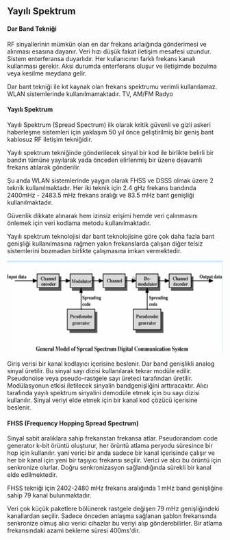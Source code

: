 Yayılı Spektrum
------

#### Dar Band Tekniği
RF sinyallerinin mümkün olan en dar frekans arlaığında gönderimesi ve alınması esasına dayanır. Veri hızı düşük fakat iletişim mesafesi uzundur. Sistem enterferansa duyarlıdır. Her kullanıcının farklı frekans kanalı kullanması gerekir. Aksi durumda enterferans oluşur ve iletişimde bozulma veya kesilme meydana gelir. 

Dar bant tekniği ile kıt kaynak olan frekans spektrumu verimli kullanılamaz. WLAN sistemlerinde kullanılmamaktadır. TV, AM/FM Radyo

#### Yayılı Spektrum
Yayılı Spektrum (Spread Spectrum) ilk olarak kritik güvenli ve gizli askeri haberleşme sistemleri için yaklaşım 50 yıl önce geliştirilmiş bir geniş bant kablosuz RF iletişim tekniğidir.

Yayılı spektrum tekniğinde gönderilecek sinyal bir kod ile birlikte belirli bir bandın tümüne yayılarak yada önceden elirlenmiş bir üzene deavamlı frekans atılarak gönderilir.

Şu anda WLAN sistemlerinde yaygın olarak FHSS ve DSSS olmak üzere 2 teknik kullanılmaktadır. Her iki teknik için 2.4 gHz frekans bandında 2400mHz - 2483.5 mHz frekans aralığı ve 83.5 mHz bant genişliği kullanılmaktadır. 

Güvenlik dikkate alınarak hem izinsiz erişimi hemde veri çalınmasını önlemek için veri kodlama metodu kullanılmaktadır.

Yayılı spektrum teknolojisi dar bant teknolojisine göre çok daha fazla bant genişliği kullanılmasına rağmen yakın frekanslarda çalışan diğer telsiz sistemlerini bozmadan birlikte çalışmasına imkan vermektedir.

![](yayili-spektrum.png)

Giriş verisi bir kanal kodlayıcı içerisine beslenir. Dar band genişlikli analog sinyal üretilir. Bu sinyal sayı dizisi kullanılarak tekrar modüle edilir. Pseudonoise veya pseudo-rastgele sayı üreteci tarafından üretilir. Modülasyonun etkisi iletilecek sinyalin bandgenişliğini arttıracaktır. Alıcı tarafında yayılı spektrum sinyalini demodüle etmek için bu sayı dizisi kullanılır. Sinyal veriyi elde etmek için bir kanal kod çözücü içerisine beslenir.

#### FHSS (Frequency Hopping Spread Spectrum)
Sinyal sabit aralıklara sahip frekanstan frekansa atlar. Pseudorandom code generator k-bit örüntü oluşturur, her örüntü atlama peryodu süresince bir hop için kullanılır. yani verici bir anda sadece bir kanal içerisinde çalışır ve her bir kanal için yeni bir taşıyıcı frekansı seçilir. Verici ve alıcı bu örüntü için senkronize olurlar. Doğru senkronizasyon sağlandığında sürekli bir kanal elde edilmektedir.

FHSS tekniği için 2402-2480 mHz frekans aralığında 1 mHz band genişliğine sahip 79 kanal bulunmaktadır.

Veri çok küçük paketlere bölünerek rastgele değişen 79 mHz genişliğindeki kanallardan seçilir. Sadece önceden anlaşma sağlanan şablon frekansında senkronize olmuş alıcı verici cihazlar bu veriyi alıp gönderebilirler. Bir atlama frekansındaki azami bekleme süresi 400ms'dir.


